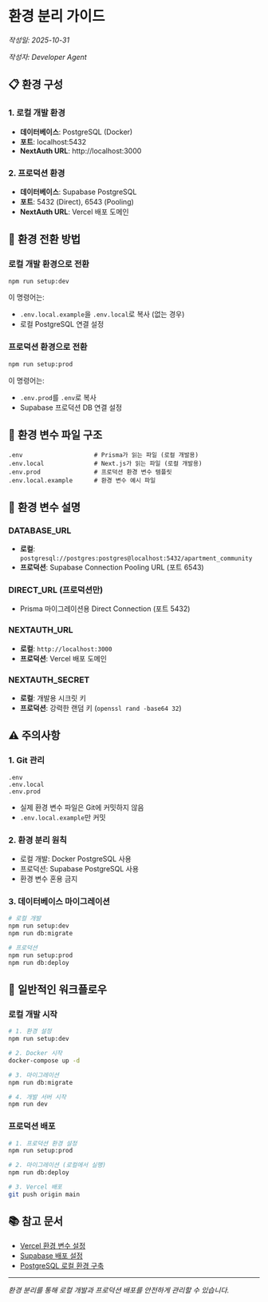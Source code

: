 # 환경 분리 가이드

*작성일: 2025-10-31*

*작성자: Developer Agent*

## 📋 환경 구성

### 1. 로컬 개발 환경
- **데이터베이스**: PostgreSQL (Docker)
- **포트**: localhost:5432
- **NextAuth URL**: http://localhost:3000

### 2. 프로덕션 환경
- **데이터베이스**: Supabase PostgreSQL
- **포트**: 5432 (Direct), 6543 (Pooling)
- **NextAuth URL**: Vercel 배포 도메인

## 🔧 환경 전환 방법

### 로컬 개발 환경으로 전환
```bash
npm run setup:dev
```

이 명령어는:
- `.env.local.example`을 `.env.local`로 복사 (없는 경우)
- 로컬 PostgreSQL 연결 설정

### 프로덕션 환경으로 전환
```bash
npm run setup:prod
```

이 명령어는:
- `.env.prod`를 `.env`로 복사
- Supabase 프로덕션 DB 연결 설정

## 📁 환경 변수 파일 구조

```
.env                    # Prisma가 읽는 파일 (로컬 개발용)
.env.local              # Next.js가 읽는 파일 (로컬 개발용)
.env.prod               # 프로덕션 환경 변수 템플릿
.env.local.example      # 환경 변수 예시 파일
```

## 🔐 환경 변수 설명

### DATABASE_URL
- **로컬**: `postgresql://postgres:postgres@localhost:5432/apartment_community`
- **프로덕션**: Supabase Connection Pooling URL (포트 6543)

### DIRECT_URL (프로덕션만)
- Prisma 마이그레이션용 Direct Connection (포트 5432)

### NEXTAUTH_URL
- **로컬**: `http://localhost:3000`
- **프로덕션**: Vercel 배포 도메인

### NEXTAUTH_SECRET
- **로컬**: 개발용 시크릿 키
- **프로덕션**: 강력한 랜덤 키 (`openssl rand -base64 32`)

## ⚠️ 주의사항

### 1. Git 관리
```gitignore
.env
.env.local
.env.prod
```
- 실제 환경 변수 파일은 Git에 커밋하지 않음
- `.env.local.example`만 커밋

### 2. 환경 분리 원칙
- 로컬 개발: Docker PostgreSQL 사용
- 프로덕션: Supabase PostgreSQL 사용
- 환경 변수 혼용 금지

### 3. 데이터베이스 마이그레이션
```bash
# 로컬 개발
npm run setup:dev
npm run db:migrate

# 프로덕션
npm run setup:prod
npm run db:deploy
```

## 🔄 일반적인 워크플로우

### 로컬 개발 시작
```bash
# 1. 환경 설정
npm run setup:dev

# 2. Docker 시작
docker-compose up -d

# 3. 마이그레이션
npm run db:migrate

# 4. 개발 서버 시작
npm run dev
```

### 프로덕션 배포
```bash
# 1. 프로덕션 환경 설정
npm run setup:prod

# 2. 마이그레이션 (로컬에서 실행)
npm run db:deploy

# 3. Vercel 배포
git push origin main
```

## 📚 참고 문서
- [Vercel 환경 변수 설정](./vercel-environment-setup.md)
- [Supabase 배포 설정](../developer/issues/2025-10-28-supabase-deployment-setup.md)
- [PostgreSQL 로컬 환경 구축](./local-postgres-setup.md)

---

*환경 분리를 통해 로컬 개발과 프로덕션 배포를 안전하게 관리할 수 있습니다.*
